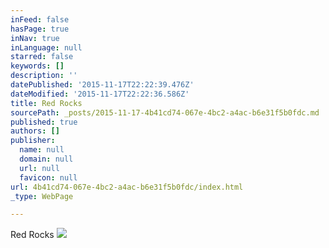 ```yaml
---
inFeed: false
hasPage: true
inNav: true
inLanguage: null
starred: false
keywords: []
description: ''
datePublished: '2015-11-17T22:22:39.476Z'
dateModified: '2015-11-17T22:22:36.586Z'
title: Red Rocks
sourcePath: _posts/2015-11-17-4b41cd74-067e-4bc2-a4ac-b6e31f5b0fdc.md
published: true
authors: []
publisher:
  name: null
  domain: null
  url: null
  favicon: null
url: 4b41cd74-067e-4bc2-a4ac-b6e31f5b0fdc/index.html
_type: WebPage

---
```

Red Rocks
![](https://the-grid-user-content.s3-us-west-2.amazonaws.com/37b53f0c-c7ab-4391-b57c-a3b1b299aac4.jpg)